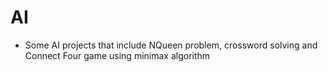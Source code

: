 # AI

- Some AI projects that include NQueen problem, crossword solving and Connect Four game using minimax algorithm
